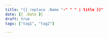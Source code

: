 ```yaml
---
title: "{{ replace .Name "-" " " | title }}"
date: {{ .Date }}
draft: true
tags: ["tag1", "tag2"]

---
```

